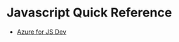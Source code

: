 # Javascript Quick Reference

* [Azure for JS Dev](https://docs.microsoft.com/en-us/azure/developer/javascript/?wt.mc_id=AID3012894_QSG_436412 "Azure for JS Dev")



